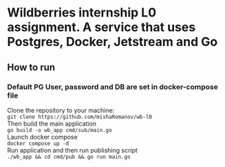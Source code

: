 # Wildberries internship L0 assignment. A service that uses Postgres, Docker, Jetstream and Go
## How to run
### Default PG User, password and DB are set in docker-compose file
Clone the repository to your machine: <br>``git clone https://github.com/mishaRomanov/wb-l0`` <br>
Then build the main application<br> ``go build -o wb_app cmd/sub/main.go``<br>
Launch docker compose<br>``docker compose up -d`` <br>
Run application and then run publishing script <br>``./wb_app && cd cmd/pub && go run main.go``


